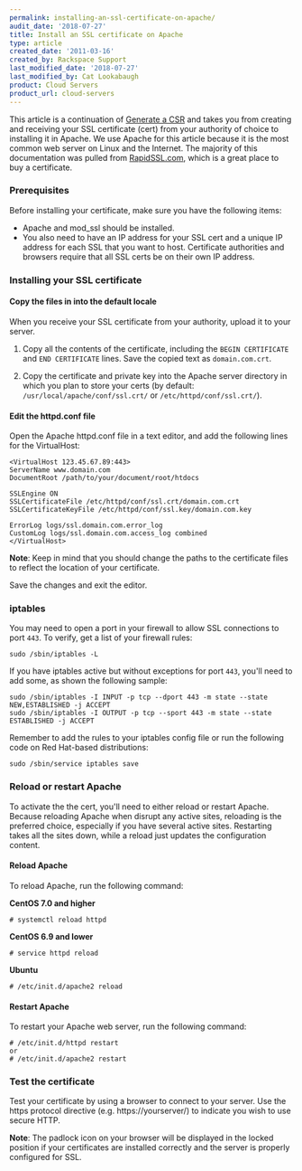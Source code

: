 ```yaml
---
permalink: installing-an-ssl-certificate-on-apache/
audit_date: '2018-07-27'
title: Install an SSL certificate on Apache
type: article
created_date: '2011-03-16'
created_by: Rackspace Support
last_modified_date: '2018-07-27'
last_modified_by: Cat Lookabaugh
product: Cloud Servers
product_url: cloud-servers
---
```


This article is a continuation of [Generate a CSR](/how-to/generate-a-csr-with-openssl/) and
takes you from creating and receiving your SSL certificate (cert) from your
authority of choice to installing it in Apache. We use Apache for this article
because it is the most common web server on Linux and the Internet. The majority
of this documentation was pulled from
[RapidSSL.com](<http://www.rapidssl.com/ssl-certificate-support/install-ssl-certificate/apache_2x.htm>),
which is a great place to buy a certificate.

### Prerequisites

Before installing your certificate, make sure you have the following items:

- Apache and mod_ssl should be installed.
- You also need to have an IP address for your SSL cert and a unique IP
address for each SSL that you want to host. Certificate authorities and browsers
require that all SSL certs be on their own IP address.

### Installing your SSL certificate

#### Copy the files in into the default locale

When you receive your SSL certificate from your authority, upload it to
your server.

1. Copy all the contents of the certificate, including the `BEGIN CERTIFICATE`
and `END CERTIFICATE` lines. Save the copied text as `domain.com.crt`.

2. Copy the certificate and private key into the Apache server directory in
which you plan to store your certs (by default:
`/usr/local/apache/conf/ssl.crt/` or `/etc/httpd/conf/ssl.crt/`).

#### Edit the httpd.conf file

Open the Apache httpd.conf file in a text editor, and add the following lines
for the VirtualHost:

    <VirtualHost 123.45.67.89:443>
    ServerName www.domain.com
    DocumentRoot /path/to/your/document/root/htdocs

    SSLEngine ON
    SSLCertificateFile /etc/httpd/conf/ssl.crt/domain.com.crt
    SSLCertificateKeyFile /etc/httpd/conf/ssl.key/domain.com.key

    ErrorLog logs/ssl.domain.com.error_log
    CustomLog logs/ssl.domain.com.access_log combined
    </VirtualHost>

**Note**: Keep in mind that you should change the paths to the certificate files
to reflect the location of your certificate.

Save the changes and exit the editor.

### iptables

You may need to open a port in your firewall to allow SSL connections to
port ``443``.  To verify, get a list of your firewall rules:

    sudo /sbin/iptables -L

If you have iptables active but without exceptions for port ``443``, you'll
need to add some, as shown the following sample:

    sudo /sbin/iptables -I INPUT -p tcp --dport 443 -m state --state NEW,ESTABLISHED -j ACCEPT
    sudo /sbin/iptables -I OUTPUT -p tcp --sport 443 -m state --state ESTABLISHED -j ACCEPT

Remember to add the rules to your iptables config file or run the following code
on Red Hat-based distributions:

    sudo /sbin/service iptables save

### Reload or restart Apache

To activate the the cert, you'll need to either reload or restart Apache.
Because reloading Apache when disrupt any active sites, reloading is the
preferred choice, especially if you have several active sites. Restarting takes
all the sites down, while a reload just updates the configuration content.

#### Reload Apache

To reload Apache, run the following command:

**CentOS 7.0 and higher**

    # systemctl reload httpd

**CentOS 6.9 and lower**

    # service httpd reload

**Ubuntu**

    # /etc/init.d/apache2 reload

#### Restart Apache

To restart your Apache web server, run the following command:

    # /etc/init.d/httpd restart
    or
    # /etc/init.d/apache2 restart

### Test the certificate

Test your certificate by using a browser to connect to your server. Use
the https protocol directive (e.g. https://yourserver/) to indicate you
wish to use secure HTTP.

**Note**: The padlock icon on your browser will be displayed in the locked
position if your certificates are installed correctly and the server is
properly configured for SSL.

